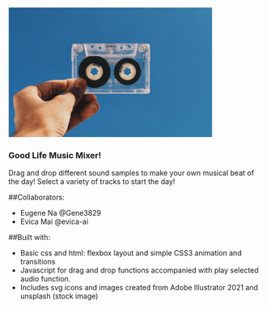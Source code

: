 <p align="centre">
<img src="images/casette_readMe.jpg" width="80% style="max-width:100%;">
</p>

### Good Life Music Mixer!
Drag and drop different sound samples to make your own musical beat of the day! Select a variety of tracks to start the day!

##Collaborators:
- Eugene Na @Gene3829
- Evica Mai @evica-ai

##Built with:
- Basic css and html: flexbox layout and simple CSS3 animation and transitions
- Javascript for drag and drop functions accompanied with play selected audio function.
- Includes svg icons and images created from Adobe Illustrator 2021 and unsplash (stock image)
